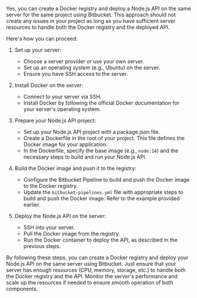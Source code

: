 Yes, you can create a Docker registry and deploy a Node.js API on the same server for the same project using Bitbucket. This approach should not create any issues in your project as long as you have sufficient server resources to handle both the Docker registry and the deployed API.

Here's how you can proceed:

1. Set up your server:
    
    - Choose a server provider or use your own server.
    - Set up an operating system (e.g., Ubuntu) on the server.
    - Ensure you have SSH access to the server.
2. Install Docker on the server:
    
    - Connect to your server via SSH.
    - Install Docker by following the official Docker documentation for your server's operating system.
3. Prepare your Node.js API project:
    
    - Set up your Node.js API project with a package.json file.
    - Create a Dockerfile in the root of your project. This file defines the Docker image for your application.
    - In the Dockerfile, specify the base image (e.g., `node:14`) and the necessary steps to build and run your Node.js API.
4. Build the Docker image and push it to the registry:
    
    - Configure the Bitbucket Pipeline to build and push the Docker image to the Docker registry.
    - Update the `bitbucket-pipelines.yml` file with appropriate steps to build and push the Docker image. Refer to the example provided earlier.
5. Deploy the Node.js API on the server:
    
    - SSH into your server.
    - Pull the Docker image from the registry.
    - Run the Docker container to deploy the API, as described in the previous steps.

By following these steps, you can create a Docker registry and deploy your Node.js API on the same server using Bitbucket. Just ensure that your server has enough resources (CPU, memory, storage, etc.) to handle both the Docker registry and the API. Monitor the server's performance and scale up the resources if needed to ensure smooth operation of both components.